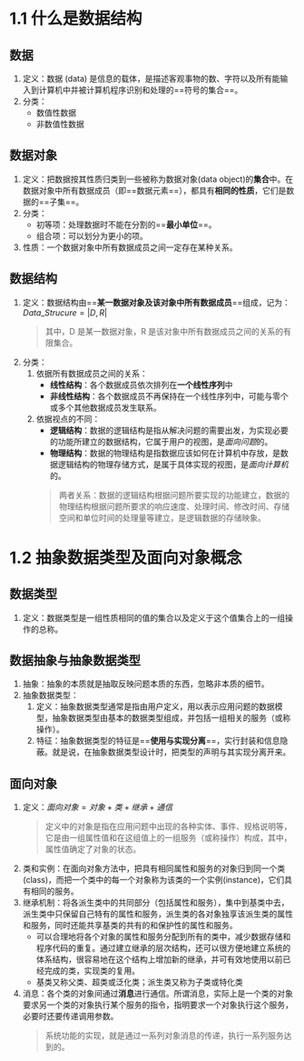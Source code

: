 # 1.1 什么是数据结构
## 数据
1. 定义：数据 (data) 是信息的载体，是描述客观事物的数、字符以及所有能输入到计算机中并被计算机程序识别和处理的==符号的集合==。
2. 分类：
	- 数值性数据
	- 非数值性数据

## 数据对象
1. 定义：把数据按其性质归类到一些被称为数据对象(data object)的**集合**中。在数据对象中所有数据成员（即==数据元素==），都具有**相同的性质**，它们是数据的==子集==。
2. 分类：
	- 初等项：处理数据时不能在分割的==**最小单位**==。
	- 组合项：可以划分为更小的项。
3. 性质：一个数据对象中所有数据成员之间一定存在某种关系。

## 数据结构
1. 定义：数据结构由==**某一数据对象及该对象中所有数据成员**==组成，记为：$Data\_Strucure = |D , R|$
	>其中，D 是某一数据对象，R 是该对象中所有数据成员之间的关系的有限集合。
2. 分类：
	1. 依据所有数据成员之间的关系：
		- **线性结构**：各个数据成员依次排列在**一个线性序列**中
		- **非线性结构**：各个数据成员不再保持在一个线性序列中，可能与零个或多个其他数据成员发生联系。
	2. 依据视点的不同：
		- **逻辑结构**：数据的逻辑结构是指从解决问题的需要出发，为实现必要的功能所建立的数据结构，它属于用户的视图，是*面向问题*的。
		- **物理结构**：数据的物理结构是指数据应该如何在计算机中存放，是数据逻辑结构的物理存储方式，是属于具体实现的视图，是*面向计算机*的。
		> 两者关系：数据的逻辑结构根据问题所要实现的功能建立，数据的物理结构根据问题所要求的响应速度、处理时间、修改时间、存储空间和单位时间的处理量等建立，是逻辑数据的存储映象。

# 1.2 抽象数据类型及面向对象概念
## 数据类型
1. 定义：数据类型是一组性质相同的值的集合以及定义于这个值集合上的一组操作的总称。

## 数据抽象与抽象数据类型
1. 抽象：抽象的本质就是抽取反映问题本质的东西，忽略非本质的细节。
2. 抽象数据类型：
	1. 定义：抽象数据类型通常是指由用户定义，用以表示应用问题的数据模型，抽象数据类型由基本的数据类型组成，并包括一组相关的服务（或称操作）。
	2. 特征：抽象数据类型的特征是==**使用与实现分离**==，实行封装和信息隐蔽。就是说，在抽象数据类型设计时，把类型的声明与其实现分离开来。

## 面向对象
1. 定义：$面向对象=对象+类+继承+通信$
	>定义中的对象是指在应用问题中出现的各种实体、事件、规格说明等，它是由一组属性值和在这组值上的一组服务（或称操作）构成，其中，属性值确定了对象的状态。
2. 类和实例：在面向对象方法中，把具有相同属性和服务的对象归到同一个类(class)，而把一个类中的每一个对象称为该类的一个实例(instance)，它们具有相同的服务。
3. 继承机制：将各派生类中的共同部分（包括属性和服务），集中到基类中去，派生类中只保留自己特有的属性和服务，派生类的各对象独享该派生类的属性和服务，同时还能共享基类的共有的和保护性的属性和服务。
	- 可以合理地将各个对象的属性和服务分配到所有的类中，减少数据存储和程序代码的重复。通过建立继承的层次结构，还可以很方便地建立系统的体系结构，很容易地在这个结构上增加新的继承，并可有效地使用以前已经完成的类，实现类的复用。
	- 基类又称父类、超类或泛化类；派生类又称为子类或特化类
4. 消息：各个类的对象间通过**消息**进行通信。所谓消息，实际上是一个类的对象要求另一个类的对象执行某个服务的指令，指明要求一个对象执行这个服务，必要时还要传递调用参数。
	>系统功能的实现，就是通过一系列对象消息的传递，执行一系列服务达到的。